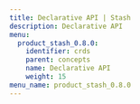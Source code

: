 ```yaml
---
title: Declarative API | Stash
description: Declarative API
menu:
  product_stash_0.8.0:
    identifier: crds
    parent: concepts
    name: Declarative API
    weight: 15
menu_name: product_stash_0.8.0
---
```



